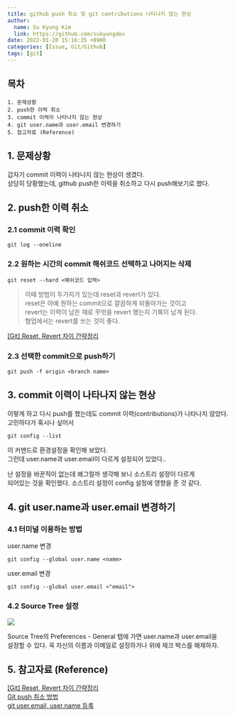 ```yaml
---
title: github push 취소 및 git contributions 나타나지 않는 현상
author:
  name: Su Kyung Kim
  link: https://github.com/sukyungdev
date: 2022-01-20 15:16:35 +0900
categories: [Issue, Git/Github]
tags: [git]
---
```


## 목차

```
1. 문제상황
2. push한 이력 취소
3. commit 이력이 나타나지 않는 현상
4. git user.name과 user.email 변경하기
5. 참고자료 (Reference)
```

## 1. 문제상황

갑자기 commit 이력이 나타나지 않는 현상이 생겼다.  
상당히 당황했는데, github push한 이력을 취소하고 다시 push해보기로 했다.

## 2. push한 이력 취소

### 2.1 commit 이력 확인

```
git log --oneline
```

### 2.2 원하는 시간의 commit 해쉬코드 선택하고 나머지는 삭제

```
git reset --hard <해쉬코드 입력>
```

> 이때 방법이 두가지가 있는데 reset과 revert가 있다.  
> reset은 아예 원하는 commit으로 깔끔하게 되돌아가는 것이고  
> revert는 이력이 남은 채로 무엇을 revert 했는지 기록이 남게 된다.  
> 협업에서는 revert를 쓰는 것이 좋다.

[[Git] Reset, Revert 차이 간략정리](https://youngest-programming.tistory.com/220)

### 2.3 선택한 commit으로 push하기

```
git push -f origin <branch name>
```

## 3. commit 이력이 나타나지 않는 현상

이렇게 하고 다시 push를 했는데도 commit 이력(contributions)가 나타나지 않았다.  
고민하다가 혹시나 싶어서

```
git config --list
```

이 커맨드로 환경설정을 확인해 보았다.  
그런데 user.name과 user.email이 다르게 설정되어 있었다..

난 설정을 바꾼적이 없는데 왜그럴까 생각해 보니 소스트리 설정이 다르게  
되어있는 것을 확인했다. 소스트리 설정이 config 설정에 영향을 준 것 같다.

## 4. git user.name과 user.email 변경하기

### 4.1 터미널 이용하는 방법

user.name 변경

```
git config --global user.name <name>
```

user.email 변경

```
git config --global user.email <"email">
```

### 4.2 Source Tree 설정

![](https://user-images.githubusercontent.com/96860670/150364712-3f36c56c-bd4e-46d3-8ff1-af1c785b37c7.png)

Source Tree의 Preferences - General 탭에 가면 user.name과 user.email을  
설정할 수 있다. 꼭 자신의 이름과 이메일로 설정하거나 위에 체크 박스를 해제하자.

## 5. 참고자료 (Reference)

[[Git] Reset, Revert 차이 간략정리](https://youngest-programming.tistory.com/220)  
[Git push 취소 방법](https://ninano1109.tistory.com/3)  
[git user.email, user.name 등록](https://hoony-gunputer.tistory.com/entry/4-git-useremail-username-%EB%93%B1%EB%A1%9D)
